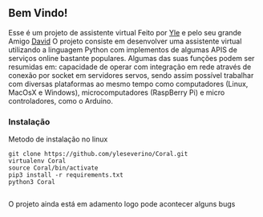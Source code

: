 ## Bem Vindo!

Esse é um projeto de assistente virtual Feito por [Yle](https://www.linkedin.com/in/yle/) e pelo seu grande Amigo [David](https://www.facebook.com/dpalisneto) O projeto consiste em desenvolver uma assistente virtual utilizando a linguagem Python com implementos de algumas APIS de serviços online bastante populares. Algumas das suas funções podem ser resumidas em: capacidade de operar com integração em rede através de conexão por socket em servidores servos, sendo assim possível trabalhar com diversas plataformas ao mesmo tempo como computadores (Linux, MacOsX e Windows), microcomputadores (RaspBerry Pi) e micro controladores,
como o Arduino. 

### Instalação

Metodo de instalação no linux

```shell
git clone https://github.com/yleseverino/Coral.git
virtualenv Coral
source Coral/bin/activate
pip3 install -r requirements.txt
python3 Coral


```

O projeto ainda está em adamento logo pode acontecer alguns bugs
